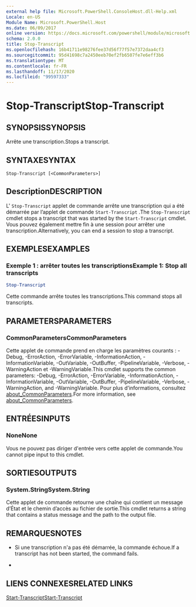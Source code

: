 ```yaml
---
external help file: Microsoft.PowerShell.ConsoleHost.dll-Help.xml
Locale: en-US
Module Name: Microsoft.PowerShell.Host
ms.date: 06/09/2017
online version: https://docs.microsoft.com/powershell/module/microsoft.powershell.host/stop-transcript?view=powershell-7.2&WT.mc_id=ps-gethelp
schema: 2.0.0
title: Stop-Transcript
ms.openlocfilehash: 16b41711e98276fee37d56f77f57e7372daa4cf3
ms.sourcegitcommit: 95d41698c7a2450eeb70ef2fb6507fe7e6eff3b6
ms.translationtype: MT
ms.contentlocale: fr-FR
ms.lasthandoff: 11/17/2020
ms.locfileid: "99597333"
---
```

# <span data-ttu-id="700f8-102">Stop-Transcript</span><span class="sxs-lookup"><span data-stu-id="700f8-102">Stop-Transcript</span></span>

## <span data-ttu-id="700f8-103">SYNOPSIS</span><span class="sxs-lookup"><span data-stu-id="700f8-103">SYNOPSIS</span></span>
<span data-ttu-id="700f8-104">Arrête une transcription.</span><span class="sxs-lookup"><span data-stu-id="700f8-104">Stops a transcript.</span></span>

## <span data-ttu-id="700f8-105">SYNTAXE</span><span class="sxs-lookup"><span data-stu-id="700f8-105">SYNTAX</span></span>

```
Stop-Transcript [<CommonParameters>]
```

## <span data-ttu-id="700f8-106">Description</span><span class="sxs-lookup"><span data-stu-id="700f8-106">DESCRIPTION</span></span>

<span data-ttu-id="700f8-107">L' `Stop-Transcript` applet de commande arrête une transcription qui a été démarrée par l’applet de commande `Start-Transcript` .</span><span class="sxs-lookup"><span data-stu-id="700f8-107">The `Stop-Transcript` cmdlet stops a transcript that was started by the `Start-Transcript` cmdlet.</span></span>
<span data-ttu-id="700f8-108">Vous pouvez également mettre fin à une session pour arrêter une transcription.</span><span class="sxs-lookup"><span data-stu-id="700f8-108">Alternatively, you can end a session to stop a transcript.</span></span>

## <span data-ttu-id="700f8-109">EXEMPLES</span><span class="sxs-lookup"><span data-stu-id="700f8-109">EXAMPLES</span></span>

### <span data-ttu-id="700f8-110">Exemple 1 : arrêter toutes les transcriptions</span><span class="sxs-lookup"><span data-stu-id="700f8-110">Example 1: Stop all transcripts</span></span>

```powershell
Stop-Transcript
```

<span data-ttu-id="700f8-111">Cette commande arrête toutes les transcriptions.</span><span class="sxs-lookup"><span data-stu-id="700f8-111">This command stops all transcripts.</span></span>

## <span data-ttu-id="700f8-112">PARAMETERS</span><span class="sxs-lookup"><span data-stu-id="700f8-112">PARAMETERS</span></span>

### <span data-ttu-id="700f8-113">CommonParameters</span><span class="sxs-lookup"><span data-stu-id="700f8-113">CommonParameters</span></span>

<span data-ttu-id="700f8-114">Cette applet de commande prend en charge les paramètres courants : -Debug, -ErrorAction, -ErrorVariable, -InformationAction, -InformationVariable, -OutVariable, -OutBuffer, -PipelineVariable, -Verbose, -WarningAction et -WarningVariable.</span><span class="sxs-lookup"><span data-stu-id="700f8-114">This cmdlet supports the common parameters: -Debug, -ErrorAction, -ErrorVariable, -InformationAction, -InformationVariable, -OutVariable, -OutBuffer, -PipelineVariable, -Verbose, -WarningAction, and -WarningVariable.</span></span> <span data-ttu-id="700f8-115">Pour plus d’informations, consultez [about_CommonParameters](https://go.microsoft.com/fwlink/?LinkID=113216).</span><span class="sxs-lookup"><span data-stu-id="700f8-115">For more information, see [about_CommonParameters](https://go.microsoft.com/fwlink/?LinkID=113216).</span></span>

## <span data-ttu-id="700f8-116">ENTRÉES</span><span class="sxs-lookup"><span data-stu-id="700f8-116">INPUTS</span></span>

### <span data-ttu-id="700f8-117">None</span><span class="sxs-lookup"><span data-stu-id="700f8-117">None</span></span>

<span data-ttu-id="700f8-118">Vous ne pouvez pas diriger d'entrée vers cette applet de commande.</span><span class="sxs-lookup"><span data-stu-id="700f8-118">You cannot pipe input to this cmdlet.</span></span>

## <span data-ttu-id="700f8-119">SORTIES</span><span class="sxs-lookup"><span data-stu-id="700f8-119">OUTPUTS</span></span>

### <span data-ttu-id="700f8-120">System.String</span><span class="sxs-lookup"><span data-stu-id="700f8-120">System.String</span></span>

<span data-ttu-id="700f8-121">Cette applet de commande retourne une chaîne qui contient un message d’État et le chemin d’accès au fichier de sortie.</span><span class="sxs-lookup"><span data-stu-id="700f8-121">This cmdlet returns a string that contains a status message and the path to the output file.</span></span>

## <span data-ttu-id="700f8-122">REMARQUES</span><span class="sxs-lookup"><span data-stu-id="700f8-122">NOTES</span></span>

* <span data-ttu-id="700f8-123">Si une transcription n'a pas été démarrée, la commande échoue.</span><span class="sxs-lookup"><span data-stu-id="700f8-123">If a transcript has not been started, the command fails.</span></span>

*

## <span data-ttu-id="700f8-124">LIENS CONNEXES</span><span class="sxs-lookup"><span data-stu-id="700f8-124">RELATED LINKS</span></span>

[<span data-ttu-id="700f8-125">Start-Transcript</span><span class="sxs-lookup"><span data-stu-id="700f8-125">Start-Transcript</span></span>](Start-Transcript.md)

